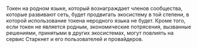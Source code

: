 Токен на родном языке, который вознаграждает членов сообщества, которые развивают сеть, будет продвигать экосистему в той степени, в которой использование токена неродного языка не будет. Кроме того, если токен не является родным, экономические потрясения, вызванные решениями, принятыми в других экосистемах, могут повлиять на сервис Старкнет и его пользователей и провайдеров.